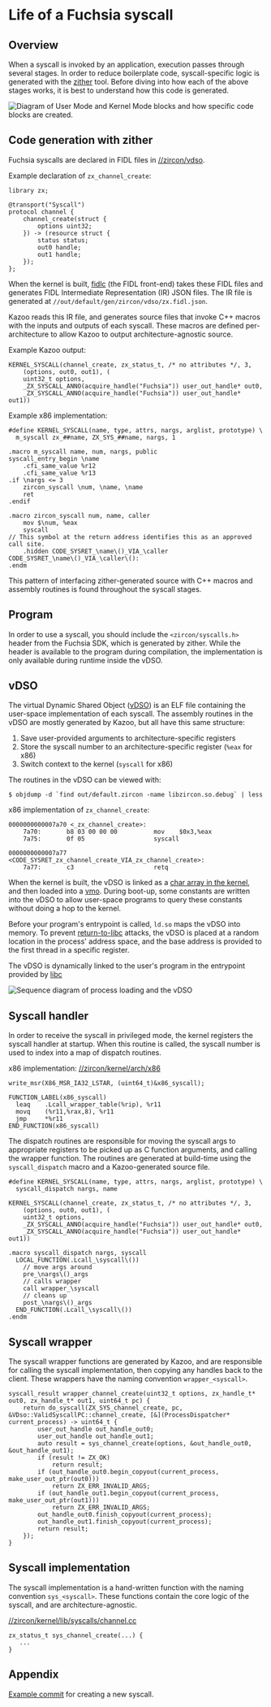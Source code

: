 # Life of a Fuchsia syscall

## Overview

When a syscall is invoked by an application, execution passes through several stages.
In order to reduce boilerplate code, syscall-specific logic is generated with the
[zither](https://cs.opensource.google/fuchsia/fuchsia/+/main:zircon/tools/zither/)
tool. Before diving into how each of the above stages works, it is best to understand
how this code is generated.

![Diagram of User Mode and Kernel Mode blocks and how specific code blocks are created.](images/overview.png)

## Code generation with zither

Fuchsia syscalls are declared in FIDL files in [//zircon/vdso](/zircon/vdso).

Example declaration of `zx_channel_create`:

```
library zx;

@transport("Syscall")
protocol channel {
    channel_create(struct {
        options uint32;
    }) -> (resource struct {
        status status;
        out0 handle;
        out1 handle;
    });
};
```

When the kernel is built,
[fidlc](/docs/reference/fidl/language/fidlc.md) (the FIDL
front-end) takes these FIDL files and generates FIDL Intermediate Representation
(IR) JSON files. The IR file is generated at `//out/default/gen/zircon/vdso/zx.fidl.json`.

Kazoo reads this IR file, and generates source files that invoke C++ macros
with the inputs and outputs of each syscall. These macros are defined
per-architecture to allow Kazoo to output architecture-agnostic source.

Example Kazoo output:

```
KERNEL_SYSCALL(channel_create, zx_status_t, /* no attributes */, 3,
    (options, out0, out1), (
    uint32_t options,
    _ZX_SYSCALL_ANNO(acquire_handle("Fuchsia")) user_out_handle* out0,
    _ZX_SYSCALL_ANNO(acquire_handle("Fuchsia")) user_out_handle* out1))
```

Example x86 implementation:

```
#define KERNEL_SYSCALL(name, type, attrs, nargs, arglist, prototype) \
  m_syscall zx_##name, ZX_SYS_##name, nargs, 1

.macro m_syscall name, num, nargs, public
syscall_entry_begin \name
    .cfi_same_value %r12
    .cfi_same_value %r13
.if \nargs <= 3
    zircon_syscall \num, \name, \name
    ret
.endif

.macro zircon_syscall num, name, caller
    mov $\num, %eax
    syscall
// This symbol at the return address identifies this as an approved call site.
    .hidden CODE_SYSRET_\name\()_VIA_\caller
CODE_SYSRET_\name\()_VIA_\caller\():
.endm
```

This pattern of interfacing zither-generated source with C++ macros and
assembly routines is found throughout the syscall stages.

## Program

In order to use a syscall, you should include the
`<zircon/syscalls.h>` header from the Fuchsia SDK, which is generated by zither.
While the header is available to the program during compilation, the
implementation is only available during runtime inside the vDSO.

## vDSO

The virtual Dynamic Shared Object
([vDSO](/docs/concepts/kernel/vdso.md)) is an ELF file
containing the user-space implementation of each syscall. The assembly routines
in the vDSO are mostly generated by Kazoo, but all have this same structure:

1. Save user-provided arguments to architecture-specific registers
1. Store the syscall number to an architecture-specific register (`%eax` for x86)
1. Switch context to the kernel (`syscall` for x86)

The routines in the vDSO can be viewed with:

```
$ objdump -d `find out/default.zircon -name libzircon.so.debug` | less
```

x86 implementation of `zx_channel_create`:

```
0000000000007a70 <_zx_channel_create>:
    7a70:       b8 03 00 00 00          mov    $0x3,%eax
    7a75:       0f 05                   syscall

0000000000007a77 <CODE_SYSRET_zx_channel_create_VIA_zx_channel_create>:
    7a77:       c3                      retq
```

When the kernel is built, the vDSO is linked as a
[char array in the kernel](/zircon/kernel/lib/userabi/vdso.cc#28),
and then loaded into a
[vmo](/docs/reference/kernel_objects/vm_object.md).
During boot-up, some constants are written into the vDSO to allow user-space
programs to query these constants without doing a hop to the kernel.

Before your program's entrypoint is called, `ld.so` maps the vDSO into memory.
To prevent [return-to-libc](https://en.wikipedia.org/wiki/Return-to-libc_attack)
attacks, the vDSO is placed at a random location in the process' address space,
and the base address is provided to the first thread in a specific register.

The vDSO is dynamically linked to the user's program in the entrypoint provided
by [libc](/docs/development/languages/c-cpp/libc.md)

![Sequence diagram of process loading and the vDSO](images/vdso_loading.png)

## Syscall handler

In order to receive the syscall in privileged mode, the kernel registers the
syscall handler at startup. When this routine is called, the syscall
number is used to index into a map of dispatch routines.

x86 implementation: [//zircon/kernel/arch/x86](/zircon/kernel/arch/x86)

```
write_msr(X86_MSR_IA32_LSTAR, (uint64_t)&x86_syscall);

FUNCTION_LABEL(x86_syscall)
  leaq    .Lcall_wrapper_table(%rip), %r11
  movq    (%r11,%rax,8), %r11
  jmp     *%r11
END_FUNCTION(x86_syscall)
```

The dispatch routines are responsible for moving the syscall args to appropriate
registers to be picked up as C function arguments, and calling the wrapper
function. The routines are generated at build-time using the `syscall_dispatch`
macro and a Kazoo-generated source file.

```
#define KERNEL_SYSCALL(name, type, attrs, nargs, arglist, prototype) \
  syscall_dispatch nargs, name

KERNEL_SYSCALL(channel_create, zx_status_t, /* no attributes */, 3,
    (options, out0, out1), (
    uint32_t options,
    _ZX_SYSCALL_ANNO(acquire_handle("Fuchsia")) user_out_handle* out0,
    _ZX_SYSCALL_ANNO(acquire_handle("Fuchsia")) user_out_handle* out1))

.macro syscall_dispatch nargs, syscall
  LOCAL_FUNCTION(.Lcall_\syscall\())
    // move args around
    pre_\nargs\()_args
    // calls wrapper
    call wrapper_\syscall
    // cleans up
    post_\nargs\()_args
  END_FUNCTION(.Lcall_\syscall\())
.endm
```

## Syscall wrapper

The syscall wrapper functions are generated by Kazoo, and are responsible for
calling the syscall implementation, then copying any handles back to the client.
These wrappers have the naming convention `wrapper_<syscall>`.

```
syscall_result wrapper_channel_create(uint32_t options, zx_handle_t* out0, zx_handle_t* out1, uint64_t pc) {
    return do_syscall(ZX_SYS_channel_create, pc, &VDso::ValidSyscallPC::channel_create, [&](ProcessDispatcher* current_process) -> uint64_t {
        user_out_handle out_handle_out0;
        user_out_handle out_handle_out1;
        auto result = sys_channel_create(options, &out_handle_out0, &out_handle_out1);
        if (result != ZX_OK)
            return result;
        if (out_handle_out0.begin_copyout(current_process, make_user_out_ptr(out0)))
            return ZX_ERR_INVALID_ARGS;
        if (out_handle_out1.begin_copyout(current_process, make_user_out_ptr(out1)))
            return ZX_ERR_INVALID_ARGS;
        out_handle_out0.finish_copyout(current_process);
        out_handle_out1.finish_copyout(current_process);
        return result;
    });
}
```

## Syscall implementation

The syscall implementation is a hand-written function with the naming convention
`sys_<syscall>`. These functions contain the core logic of the syscall, and are
architecture-agnostic.

[//zircon/kernel/lib/syscalls/channel.cc](/zircon/kernel/lib/syscalls/channel.cc)

```
zx_status_t sys_channel_create(...) {
   ...
}
```

## Appendix

[Example commit](https://fuchsia-review.googlesource.com/c/fuchsia/+/431659) for
creating a new syscall.
